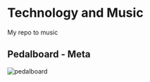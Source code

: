 # Technology and Music

My repo to music 

## Pedalboard - Meta

![pedalboard](https://user-images.githubusercontent.com/48387196/164261923-e8bd3fd7-9241-427b-a523-6552b552246e.png)
